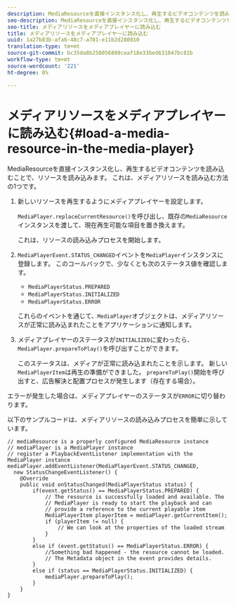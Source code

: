 ```yaml
---
description: MediaResourceを直接インスタンス化し、再生するビデオコンテンツを読み込むことで、リソースを読み込みます。 これは、メディアリソースを読み込む方法の1つです。
seo-description: MediaResourceを直接インスタンス化し、再生するビデオコンテンツを読み込むことで、リソースを読み込みます。 これは、メディアリソースを読み込む方法の1つです。
seo-title: メディアリソースをメディアプレイヤーに読み込む
title: メディアリソースをメディアプレイヤーに読み込む
uuid: 1a27b83b-afa6-48c7-a701-e11b2d280810
translation-type: tm+mt
source-git-commit: bc35da8b258056809ceaf18e33bed631047bc81b
workflow-type: tm+mt
source-wordcount: '221'
ht-degree: 0%

---
```



# メディアリソースをメディアプレイヤーに読み込む{#load-a-media-resource-in-the-media-player}

MediaResourceを直接インスタンス化し、再生するビデオコンテンツを読み込むことで、リソースを読み込みます。 これは、メディアリソースを読み込む方法の1つです。

1. 新しいリソースを再生するようにメディアプレイヤーを設定します。

   `MediaPlayer.replaceCurrentResource()`を呼び出し、既存の`MediaResource`インスタンスを渡して、現在再生可能な項目を置き換えます。

   これは、リソースの読み込みプロセスを開始します。

1. `MediaPlayerEvent.STATUS_CHANGED`イベントを`MediaPlayer`インスタンスに登録します。 このコールバックで、少なくとも次のステータス値を確認します。

   * `MediaPlayerStatus.PREPARED`
   * `MediaPlayerStatus.INITIALIZED`
   * `MediaPlayerStatus.ERROR`

   これらのイベントを通じて、`MediaPlayer`オブジェクトは、メディアリソースが正常に読み込まれたことをアプリケーションに通知します。
1. メディアプレイヤーのステータスが`INITIALIZED`に変わったら、`MediaPlayer.prepareToPlay()`を呼び出すことができます。

   このステータスは、メディアが正常に読み込まれたことを示します。 新しい`MediaPlayerItem`は再生の準備ができました。 `prepareToPlay()`開始を呼び出すと、広告解決と配置プロセスが発生します（存在する場合）。

エラーが発生した場合は、メディアプレイヤーのステータスが`ERROR`に切り替わります。

以下のサンプルコードは、メディアリソースの読み込みプロセスを簡単に示しています。

```java>
// mediaResource is a properly configured MediaResource instance 
// mediaPlayer is a MediaPlayer instance 
// register a PlaybackEventListener implementation with the MediaPlayer instance 
mediaPlayer.addEventListener(MediaPlayerEvent.STATUS_CHANGED,  
  new StatusChangeEventListener() { 
    @Override 
    public void onStatusChanged(MediaPlayerStatus status) { 
        if(event.getStatus() == MediaPlayerStatus.PREPARED) { 
            // The resource is successfully loaded and available. The  
            // MediaPlayer is ready to start the playback and can 
            // provide a reference to the current playable item 
            MediaPlayerItem playerItem = mediaPlayer.getCurrentItem(); 
            if (playerItem != null) { 
                // We can look at the properties of the loaded stream 
            } 
        } 
        else if (event.getStatus() == MediaPlayerStatus.ERROR) { 
            //Something bad happened - the resource cannot be loaded. 
            // The Metadata object in the event provides details. 
        } 
        else if (status == MediaPlayerStatus.INITIALIZED) { 
            mediaPlayer.prepareToPlay(); 
        } 
    } 
} 
```
